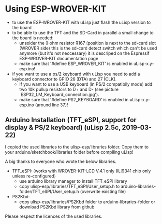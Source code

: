 # Using ESP-WROVER-KIT

* to use the ESP-WROVER-KIT with uLisp just flash the uLisp version to the board
* to be able to use the TFT and the SD-Card in parallel a small change to the board is needed:
  * unsolder the 0 ohm resistor R167 (position is next to the sd-card slot (WROVER side)
    this is the sd-card detect switch which can't be used anymore (but it's not neccessary)
    it is descriped on the Espressif ESP-WROVER-KIT documentation page
  * make sure that '#define ESP_WROVER_KIT' is enabled in uLisp-x.y-esp.ino!
* if you want to use a ps/2 keyboard with uLisp you need to add a keyboard connector to
  GPIO 26 (DTA) and 27 (CLK).
  * If you want to use a USB keyboard (in PS/2 compatibily mode)
    add two 10k pullup resistors to D+ and D- (see picture 'ESP32_LM_Keyboard_connection.jpg').
  * make sure that '#define PS2_KEYBOARD' is enabled in uLisp-x.y-esp.ino (around line 37)!
  
## Arduino Installation (TFT_eSPI, support for display & PS/2 keyboard) (uLisp 2.5c, 2019-03-22)

I copied the used libraries to the ulisp-esp/libraries folder. Copy them to your arduino/sketchbook/libraries folder
before compiling uLisp!

A big thanks to everyone who wrote the below libraries. 
* TFT_eSPI: (works with WROVER-KIT-LCD V.4.1 only (ILI9341 chip only unless re-configured)
  * use arduino library manager to install TFT_eSPI library
  * copy ulisp-esp/libraries/TFT_eSPI/User_setup.h to arduino-libraries-folder/TFT_eSPI/User_setup.h (overwrite existing file)
* PS2Kbd:
  * copy ulisp-esp/libraries/PS2Kbd folder to arduino-libraries-folder or download PS2Kbd library from github

Please respect the licences of the used libraries.

